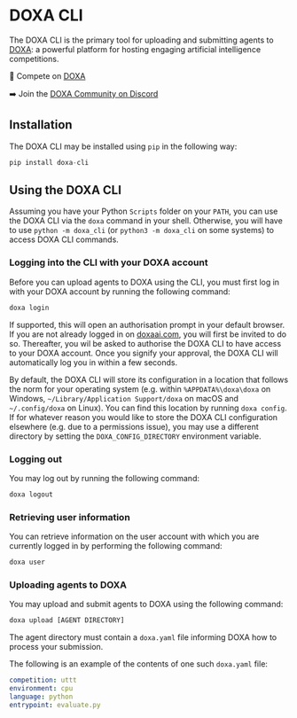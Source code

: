 # DOXA CLI

The DOXA CLI is the primary tool for uploading and submitting agents to [DOXA](http://doxaai.com/): a powerful platform for hosting engaging artificial intelligence competitions.

🔗 Compete on [DOXA](http://doxaai.com/)

➡️ Join the [DOXA Community on Discord](https://discord.gg/MUvbQ3UYcf)


## Installation

The DOXA CLI may be installed using `pip` in the following way:

```py
pip install doxa-cli
```

## Using the DOXA CLI

Assuming you have your Python `Scripts` folder on your `PATH`, you can use the DOXA CLI via the `doxa` command in your shell. Otherwise, you will have to use `python -m doxa_cli` (or `python3 -m doxa_cli` on some systems) to access DOXA CLI commands.

### Logging into the CLI with your DOXA account

Before you can upload agents to DOXA using the CLI, you must first log in with your DOXA account by running the following command:
```bash
doxa login
```

If supported, this will open an authorisation prompt in your default browser. If you are not already logged in on [doxaai.com](https://doxaai.com/), you will first be invited to do so. Thereafter, you wil be asked to authorise the DOXA CLI to have access to your DOXA account. Once you signify your approval, the DOXA CLI will automatically log you in within a few seconds.

By default, the DOXA CLI will store its configuration in a location that follows the norm for your operating system (e.g. within `%APPDATA%\doxa\doxa` on Windows, `~/Library/Application Support/doxa` on macOS and `~/.config/doxa` on Linux). You can find this location by running `doxa config`. If for whatever reason you would like to store the DOXA CLI configuration elsewhere (e.g. due to a permissions issue), you may use a different directory by setting the `DOXA_CONFIG_DIRECTORY` environment variable.

### Logging out

You may log out by running the following command:
```bash
doxa logout
```

### Retrieving user information

You can retrieve information on the user account with which you are currently logged in by performing the following command:
```bash
doxa user
```

### Uploading agents to DOXA

You may upload and submit agents to DOXA using the following command:

```bash
doxa upload [AGENT DIRECTORY]
```

The agent directory must contain a `doxa.yaml` file informing DOXA how to process your submission.

The following is an example of the contents of one such `doxa.yaml` file:
```yaml
competition: uttt
environment: cpu
language: python
entrypoint: evaluate.py
```
